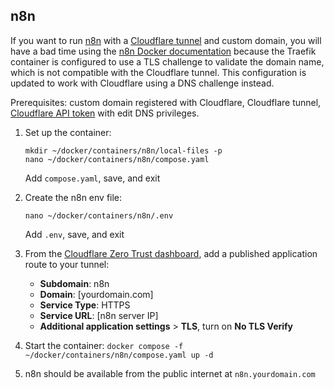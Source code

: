 ## n8n
If you want to run [n8n](https://n8n.io/) with a [Cloudflare tunnel](https://developers.cloudflare.com/cloudflare-one/connections/connect-networks/) and custom domain, you will have a bad time using the [n8n Docker documentation](https://docs.n8n.io/hosting/installation/server-setups/docker-compose/) because the Traefik container is configured to use a TLS challenge to validate the domain name, which is not compatible with the Cloudflare tunnel. This configuration is updated to work with Cloudflare using a DNS challenge instead.

Prerequisites: custom domain registered with Cloudflare, Cloudflare tunnel, [Cloudflare API token](https://developers.cloudflare.com/fundamentals/api/get-started/create-token/) with edit DNS privileges.

1. Set up the container:
    ```
    mkdir ~/docker/containers/n8n/local-files -p
    nano ~/docker/containers/n8n/compose.yaml
    ```

    Add ```compose.yaml```, save, and exit

2. Create the n8n env file:
    ```
    nano ~/docker/containers/n8n/.env
    ```

    Add ```.env```, save, and exit

3. From the [Cloudflare Zero Trust dashboard](https://one.dash.cloudflare.com), add a published application route to your tunnel:
    * **Subdomain**: n8n
    * **Domain**: [yourdomain.com]
    * **Service Type**: HTTPS
    * **Service URL**: [n8n server IP]
    * **Additional application settings** > **TLS**, turn on **No TLS Verify**

4. Start the container: ```docker compose -f ~/docker/containers/n8n/compose.yaml up -d```
5. n8n should be available from the public internet at ```n8n.yourdomain.com```